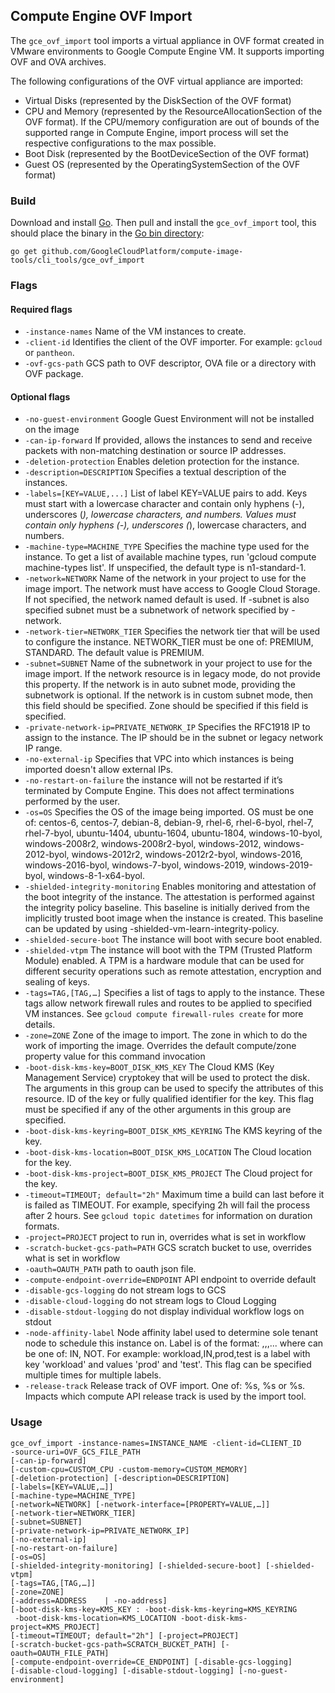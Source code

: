 ## Compute Engine OVF Import

The `gce_ovf_import` tool imports a virtual appliance in OVF format created in VMware environments
to Google Compute Engine VM. It supports importing OVF and OVA archives.

The following configurations of the OVF virtual appliance are imported:
+ Virtual Disks (represented by the DiskSection of the OVF format) 
+ CPU and Memory (represented by the ResourceAllocationSection of the OVF format). If the 
CPU/memory configuration are out of bounds of the supported range in Compute Engine,
import process will set the respective configurations to the max possible. 
+ Boot Disk (represented by the BootDeviceSection of the OVF format) 
+ Guest OS (represented by the OperatingSystemSection of the OVF format) 


### Build
Download and install [Go](https://golang.org/doc/install). Then pull and 
install the `gce_ovf_import` tool, this should place the binary in the 
[Go bin directory](https://golang.org/doc/code.html#GOPATH):

```
go get github.com/GoogleCloudPlatform/compute-image-tools/cli_tools/gce_ovf_import
```

### Flags

#### Required flags
+ `-instance-names` Name of the VM instances to create.
+ `-client-id` Identifies the client of the OVF importer. For example: `gcloud` or
  `pantheon`.
+ `-ovf-gcs-path` GCS path to OVF descriptor, OVA file or a directory with OVF package.
  
#### Optional flags
+ `-no-guest-environment` Google Guest Environment will not be installed on the image
+ `-can-ip-forward` If provided, allows the instances to send and receive packets with non-matching
  destination or source IP addresses.
+ `-deletion-protection` Enables deletion protection for the instance.
+ `-description=DESCRIPTION` Specifies a textual description of the instances.
+ `-labels=[KEY=VALUE,...]` List of label KEY=VALUE pairs to add. Keys must start with a lowercase
  character and contain only hyphens (-), underscores (_), lowercase characters, and numbers. Values
  must contain only hyphens (-), underscores (_), lowercase characters, and numbers.
+ `-machine-type=MACHINE_TYPE` Specifies the machine type used for the instance. To get a list of
  available machine types, run 'gcloud compute machine-types list'. If unspecified, the default type
  is n1-standard-1.
+ `-network=NETWORK` Name of the network in your project to use for the image import. The network
  must have access to Google Cloud Storage. If not specified, the network named default is used. If
  -subnet is also specified subnet must be a subnetwork of network specified by -network.
+ `-network-tier=NETWORK_TIER` Specifies the network tier that will be used to configure the 
  instance. NETWORK_TIER must be one of: PREMIUM, STANDARD. The default value is PREMIUM.
+ `-subnet=SUBNET` Name of the subnetwork in your project to use for the image import. If	the
  network resource is in legacy mode, do not provide this property. If the network is in auto subnet
  mode, providing the subnetwork is optional. If the network is in custom subnet mode, then this
  field should be specified. Zone should be specified if this field is specified.
+ `-private-network-ip=PRIVATE_NETWORK_IP` Specifies the RFC1918 IP to assign to the instance. The
  IP should be in the subnet or legacy network IP range.
+ `-no-external-ip` Specifies that VPC into which instances is being imported doesn't allow external
  IPs.
+ `-no-restart-on-failure` the instance will not be restarted if it’s terminated by Compute Engine.
  This does not affect terminations performed by the user.
+ `-os=OS` Specifies the OS of the image being imported. 
  OS must be one of: centos-6, centos-7, debian-8, debian-9, rhel-6, rhel-6-byol, rhel-7, 
  rhel-7-byol, ubuntu-1404, ubuntu-1604, ubuntu-1804, windows-10-byol, windows-2008r2, windows-2008r2-byol,
  windows-2012, windows-2012-byol, windows-2012r2, windows-2012r2-byol, windows-2016,
  windows-2016-byol, windows-7-byol, windows-2019, windows-2019-byol, windows-8-1-x64-byol.
+ `-shielded-integrity-monitoring` Enables monitoring and attestation of the boot integrity of the
  instance. The attestation is performed against the integrity policy baseline. This baseline is
  initially derived from the implicitly trusted boot image when the instance is created. This
  baseline can be updated by using -shielded-vm-learn-integrity-policy.
+ `-shielded-secure-boot` The instance will boot with secure boot enabled.
+ `-shielded-vtpm` The instance will boot with the TPM (Trusted Platform Module) enabled. A TPM is a
  hardware module that can be used for different security operations such as remote attestation,
  encryption and sealing of keys.
+ `-tags=TAG,[TAG,…]` Specifies a list of tags to apply to the instance. These tags allow network
  firewall rules and routes to be applied to specified VM instances. See
  `gcloud compute firewall-rules create` for more details.
+ `-zone=ZONE` Zone of the image to import. The zone in which to do the work of importing the image.
  Overrides the default compute/zone property value for this command invocation
+ `-boot-disk-kms-key=BOOT_DISK_KMS_KEY` The Cloud KMS (Key Management Service) cryptokey that will
  be used to protect the disk. The arguments in this group can be used to specify the attributes of
  this resource. ID of the key or fully qualified identifier for the key. This flag must be
  specified if any of the other arguments in this group are specified.
+ `-boot-disk-kms-keyring=BOOT_DISK_KMS_KEYRING` The KMS keyring of the key.
+ `-boot-disk-kms-location=BOOT_DISK_KMS_LOCATION` The Cloud location for the key.
+ `-boot-disk-kms-project=BOOT_DISK_KMS_PROJECT` The Cloud project for the key.
+ `-timeout=TIMEOUT; default="2h"` Maximum time a build can last before it is failed as TIMEOUT.
  For example, specifying 2h will fail the process after 2 hours. See `gcloud topic datetimes` for
  information on duration formats.
+ `-project=PROJECT` project to run in, overrides what is set in workflow
+ `-scratch-bucket-gcs-path=PATH` GCS scratch bucket to use, overrides what is set in workflow
+ `-oauth=OAUTH_PATH` path to oauth json file.
+ `-compute-endpoint-override=ENDPOINT` API endpoint to override default
+ `-disable-gcs-logging` do not stream logs to GCS
+ `-disable-cloud-logging` do not stream logs to Cloud Logging
+ `-disable-stdout-logging` do not display individual workflow logs on stdout
+ `-node-affinity-label` Node affinity label used to determine sole tenant node to schedule this instance on. Label is of the format: <key>,<operator>,<value>,<value2>... where <operator> can be one of: IN, NOT. For example: workload,IN,prod,test is a label with key 'workload' and values 'prod' and 'test'. This flag can be specified multiple times for multiple labels.
+ `-release-track` Release track of OVF import. One of: %s, %s or %s. Impacts which compute API release track is used by the import tool.

### Usage

```
gce_ovf_import -instance-names=INSTANCE_NAME -client-id=CLIENT_ID 
-source-uri=OVF_GCS_FILE_PATH
[-can-ip-forward]
[-custom-cpu=CUSTOM_CPU -custom-memory=CUSTOM_MEMORY]
[-deletion-protection] [-description=DESCRIPTION]
[-labels=[KEY=VALUE,…]]
[-machine-type=MACHINE_TYPE]
[-network=NETWORK] [-network-interface=[PROPERTY=VALUE,…]]
[-network-tier=NETWORK_TIER] 
[-subnet=SUBNET]
[-private-network-ip=PRIVATE_NETWORK_IP] 
[-no-external-ip]
[-no-restart-on-failure]
[-os=OS]
[-shielded-integrity-monitoring] [-shielded-secure-boot] [-shielded-vtpm]
[-tags=TAG,[TAG,…]] 
[-zone=ZONE] 
[-address=ADDRESS    | -no-address]
[-boot-disk-kms-key=KMS_KEY : -boot-disk-kms-keyring=KMS_KEYRING
 -boot-disk-kms-location=KMS_LOCATION -boot-disk-kms-project=KMS_PROJECT]
[-timeout=TIMEOUT; default="2h"] [-project=PROJECT]
[-scratch-bucket-gcs-path=SCRATCH_BUCKET_PATH] [-oauth=OAUTH_FILE_PATH]
[-compute-endpoint-override=CE_ENDPOINT] [-disable-gcs-logging] 
[-disable-cloud-logging] [-disable-stdout-logging] [-no-guest-environment]

```
